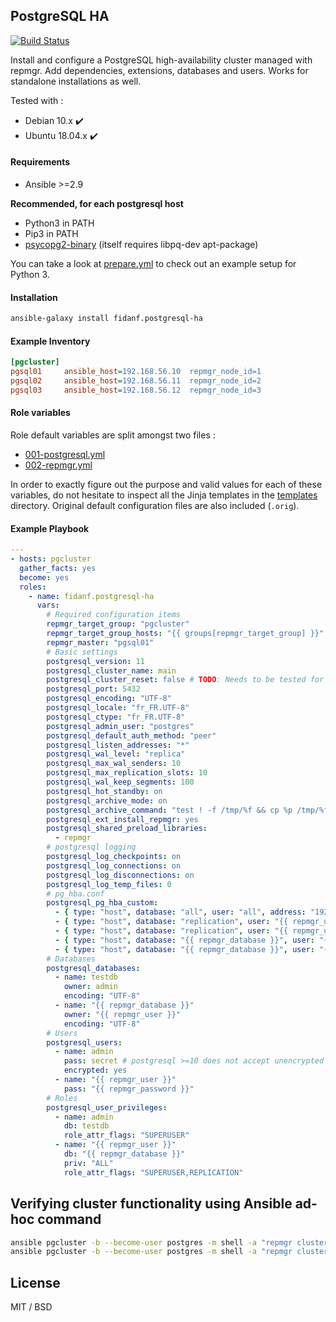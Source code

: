 ## PostgreSQL HA

[![Build Status](https://travis-ci.com/fidanf/ansible-role-postgresql-ha.svg?branch=master)](https://travis-ci.com/fidanf/ansible-role-postgresql-ha)

Install and configure a PostgreSQL high-availability cluster managed with repmgr. Add dependencies, extensions, databases and users. Works for standalone installations as well.

Tested with :
- Debian 10.x :heavy_check_mark:
- Ubuntu 18.04.x :heavy_check_mark:

#### Requirements

- Ansible >=2.9

**Recommended, for each postgresql host**
- Python3 in PATH
- Pip3 in PATH
- [psycopg2-binary](https://pypi.org/project/psycopg2-binary/) (itself requires libpq-dev apt-package)

You can take a look at [prepare.yml](molecule/default/prepare.yml) to check out an example setup for Python 3.

#### Installation

```bash
ansible-galaxy install fidanf.postgresql-ha
```

#### Example Inventory

```ini
[pgcluster]
pgsql01     ansible_host=192.168.56.10  repmgr_node_id=1
pgsql02     ansible_host=192.168.56.11  repmgr_node_id=2
pgsql03     ansible_host=192.168.56.12  repmgr_node_id=3
```
#### Role variables

Role default variables are split amongst two files :
  - [001-postgresql.yml](./defaults/main/001-postgresql.yml)
  - [002-repmgr.yml](./defaults/main/002-repmgr.yml)

In order to exactly figure out the purpose and valid values for each of these variables, do not hesitate to inspect all the Jinja templates in the [templates](./templates) directory. Original default configuration files are also included (`.orig`).

#### Example Playbook

```yaml
---
- hosts: pgcluster
  gather_facts: yes
  become: yes
  roles:
    - name: fidanf.postgresql-ha
      vars:
        # Required configuration items
        repmgr_target_group: "pgcluster"
        repmgr_target_group_hosts: "{{ groups[repmgr_target_group] }}"
        repmgr_master: "pgsql01"
        # Basic settings
        postgresql_version: 11
        postgresql_cluster_name: main
        postgresql_cluster_reset: false # TODO: Needs to be tested for repmgr
        postgresql_port: 5432
        postgresql_encoding: "UTF-8"
        postgresql_locale: "fr_FR.UTF-8"
        postgresql_ctype: "fr_FR.UTF-8"
        postgresql_admin_user: "postgres"
        postgresql_default_auth_method: "peer"
        postgresql_listen_addresses: "*"
        postgresql_wal_level: "replica"
        postgresql_max_wal_senders: 10
        postgresql_max_replication_slots: 10
        postgresql_wal_keep_segments: 100
        postgresql_hot_standby: on
        postgresql_archive_mode: on
        postgresql_archive_command: "test ! -f /tmp/%f && cp %p /tmp/%f"
        postgresql_ext_install_repmgr: yes
        postgresql_shared_preload_libraries:
          - repmgr
        # postgresql logging 
        postgresql_log_checkpoints: on
        postgresql_log_connections: on
        postgresql_log_disconnections: on
        postgresql_log_temp_files: 0
        # pg_hba.conf
        postgresql_pg_hba_custom:
          - { type: "host", database: "all", user: "all", address: "192.168.56.0/24", method: "md5" }
          - { type: "host", database: "replication", user: "{{ repmgr_user }}", address: "192.168.56.0/24", method: "trust" }  
          - { type: "host", database: "replication", user: "{{ repmgr_user }}", address: "127.0.0.1/32", method: "trust" }  
          - { type: "host", database: "{{ repmgr_database }}", user: "{{ repmgr_user }}", address: "127.0.0.1/32", method: "trust" }  
          - { type: "host", database: "{{ repmgr_database }}", user: "{{ repmgr_user }}", address: "192.168.56.0/32", method: "trust" }  
        # Databases
        postgresql_databases:
          - name: testdb
            owner: admin
            encoding: "UTF-8"
          - name: "{{ repmgr_database }}"
            owner: "{{ repmgr_user }}"
            encoding: "UTF-8"
        # Users
        postgresql_users:
          - name: admin
            pass: secret # postgresql >=10 does not accept unencrypted passwords
            encrypted: yes
          - name: "{{ repmgr_user }}"
            pass: "{{ repmgr_password }}"
        # Roles
        postgresql_user_privileges:
          - name: admin
            db: testdb
            role_attr_flags: "SUPERUSER"
          - name: "{{ repmgr_user }}"
            db: "{{ repmgr_database }}"
            priv: "ALL"
            role_attr_flags: "SUPERUSER,REPLICATION"

```

## Verifying cluster functionality using Ansible ad-hoc command 

```bash
ansible pgcluster -b --become-user postgres -m shell -a "repmgr cluster show"
ansible pgcluster -b --become-user postgres -m shell -a "repmgr cluster crosscheck"
```

License
-------

MIT / BSD
